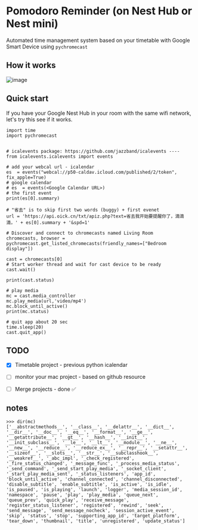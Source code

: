 # Pomodoro Reminder (on Nest Hub or Nest mini)
Automated time management system based on your timetable with Google Smart Device using `pychromecast`

## How it works
![image](https://user-images.githubusercontent.com/25631641/147934109-d0a93cff-0112-4009-92fd-f4bba1a9f6d8.png)

## Quick start

If you have your Google Nest Hub in your room with the same wifi network, let's try this see if it works.
```{python}
import time
import pychromecast


# icalevents package: https://github.com/jazzband/icalevents ----
from icalevents.icalevents import events

# add your webcal url - icalendar 
es  = events("webcal://p50-caldav.icloud.com/published/2/token", fix_apple=True)
# google calendar 
# es  = events(<Google Calendar URL>)
# the first event
print(es[0].summary)

# "省去" is to skip first two words (buggy) + first evenet
url = 'https://api.oick.cn/txt/apiz.php?text=省去我开始要提醒你了，滴滴滴，' + es[0].summary + '&spd=1'

# Discover and connect to chromecasts named Living Room
chromecasts, browser = pychromecast.get_listed_chromecasts(friendly_names=["Bedroom display"])

cast = chromecasts[0]
# Start worker thread and wait for cast device to be ready
cast.wait()

print(cast.status)

# play media
mc = cast.media_controller
mc.play_media(url,'video/mp4')
mc.block_until_active()
print(mc.status)

# quit app about 20 sec
time.sleep(20)
cast.quit_app()
```

## TODO
- [x] Timetable project - previous python icalendar
- [ ] monitor your mac project - based on github resource 
- [ ] Merge projects - done ✅ 


## notes
```
>>> dir(mc)
['__abstractmethods__', '__class__', '__delattr__', '__dict__', '__dir__', '__doc__', '__eq__', '__format__', '__ge__', '__getattribute__', '__gt__', '__hash__', '__init__', '__init_subclass__', '__le__', '__lt__', '__module__', '__ne__', '__new__', '__reduce__', '__reduce_ex__', '__repr__', '__setattr__', '__sizeof__', '__slots__', '__str__', '__subclasshook__', '__weakref__', '_abc_impl', '_check_registered', '_fire_status_changed', '_message_func', '_process_media_status', '_send_command', '_send_start_play_media', '_socket_client', '_start_play_media_sent', '_status_listeners', 'app_id', 'block_until_active', 'channel_connected', 'channel_disconnected', 'disable_subtitle', 'enable_subtitle', 'is_active', 'is_idle', 'is_paused', 'is_playing', 'launch', 'logger', 'media_session_id', 'namespace', 'pause', 'play', 'play_media', 'queue_next', 'queue_prev', 'quick_play', 'receive_message', 'register_status_listener', 'registered', 'rewind', 'seek', 'send_message', 'send_message_nocheck', 'session_active_event', 'skip', 'status', 'stop', 'supporting_app_id', 'target_platform', 'tear_down', 'thumbnail', 'title', 'unregistered', 'update_status']
```
